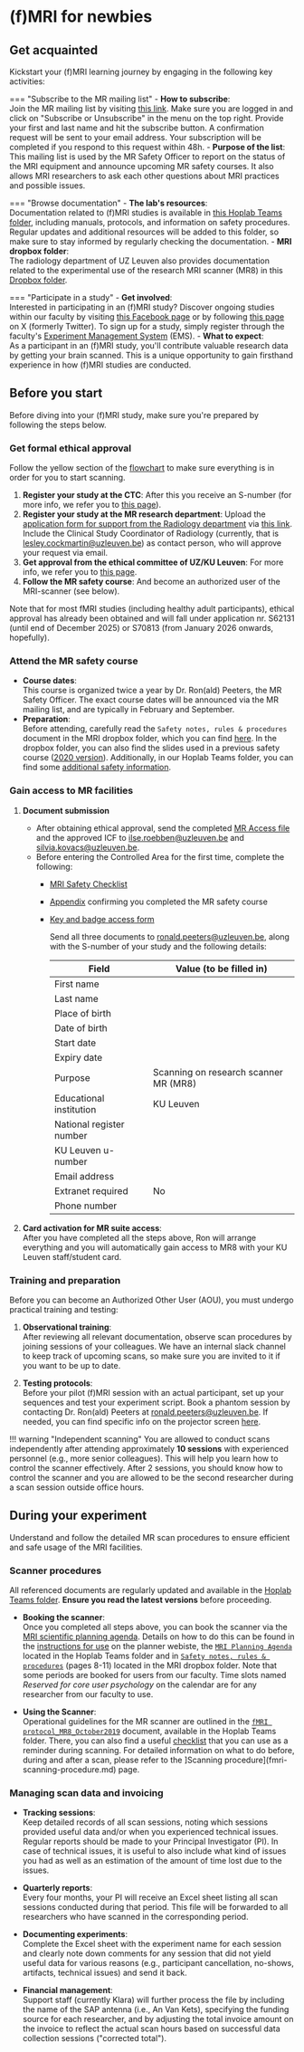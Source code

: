 # (f)MRI for newbies

## Get acquainted

Kickstart your (f)MRI learning journey by engaging in the following key activities:

=== "Subscribe to the MR mailing list"
    - **How to subscribe**:  
      Join the MR mailing list by visiting [this link](https://ls.kuleuven.be/cgi-bin/wa?A0=MRI). Make sure you are logged in and click on "Subscribe or Unsubscribe" in the menu on the top right. Provide your first and last name and hit the subscribe button. A confirmation request will be sent to your email address. Your subscription will be completed if you respond to this request within 48h.
    - **Purpose of the list**:  
      This mailing list is used by the MR Safety Officer to report on the status of the MRI equipment and announce upcoming MR safety courses. It also allows MRI researchers to ask each other questions about MRI practices and possible issues.  

=== "Browse documentation"
    - **The lab's resources**:  
      Documentation related to (f)MRI studies is available in [this Hoplab Teams folder](https://kuleuven.sharepoint.com/:f:/r/sites/T0005824-Hoplab/Shared%20Documents/Hoplab/Research/MRI/Info%20for%20newbies?csf=1&web=1&e=V4tzxl), including manuals, protocols, and information on safety procedures. Regular updates and additional resources will be added to this folder, so make sure to stay informed by regularly checking the documentation.
    - **MRI dropbox folder**:  
      The radiology department of UZ Leuven also provides documentation related to the experimental use of the research MRI scanner (MR8) in this [Dropbox folder](https://www.dropbox.com/sh/6hdu5z594ojaxh2/AAATYJes74w8KvI0OEOd1MmYa?e=4).

=== "Participate in a study"
    - **Get involved**:  
      Interested in participating in an (f)MRI study? Discover ongoing studies within our faculty by visiting [this Facebook page](https://www.facebook.com/ExperimentKUL/) or by following [this page](http://twitter.com/experimentkul) on X (formerly Twitter). To sign up for a study, simply register through the faculty's [Experiment Management System](https://psykuleuven.sona-systems.com/Default.aspx?ReturnUrl=%2f) (EMS).
    - **What to expect**:  
      As a participant in an (f)MRI study, you'll contribute valuable research data by getting your brain scanned. This is a unique opportunity to gain firsthand experience in how (f)MRI studies are conducted.

## Before you start

Before diving into your (f)MRI study, make sure you're prepared by following the steps below.

### Get formal ethical approval

Follow the yellow section of the [flowchart](https://www.dropbox.com/sh/6hdu5z594ojaxh2/AAATYJes74w8KvI0OEOd1MmYa?e=4&preview=Flowchart_MR8_scanning.pdf) to make sure everything is in order for you to start scanning.

1. **Register your study at the CTC**:
   After this you receive an S-number (for more info, we refer you to [this page](../ethics/MEC.md#step-1-register-your-study-at-the-uz-leuven-clinical-trial-center-ctc)).
2. **Register your study at the MR research department**:
   Upload the [application form for support from the Radiology department](https://gbiomed.kuleuven.be/english/ctc/supporting-hospital-departments-for-public-ctc-website/aanvraagformulier_radiologie_eng) via [this link](https://www.uzleuven.be/en/uploading-application-forms-supporting-departments-ctc). Include the Clinical Study Coordinator of Radiology (currently, that is <lesley.cockmartin@uzleuven.be>) as contact person, who will approve your request via email.
3. **Get approval from the ethical committee of UZ/KU Leuven**:
   For more info, we refer you to [this page](../ethics/MEC.md#step-2-apply-for-ec-approval).
4. **Follow the MR safety course**:
   And become an authorized user of the MRI-scanner (see below).

Note that for most fMRI studies (including healthy adult participants), ethical approval has already been obtained and will fall under application nr. S62131 (until end of December 2025) or S70813 (from January 2026 onwards, hopefully). 

### Attend the MR safety course

- **Course dates**:  
   This course is organized twice a year by Dr. Ron(ald) Peeters, the MR Safety Officer. The exact course dates will be announced via the MR mailing list, and are typically in February and September.
- **Preparation**:  
   Before attending, carefully read the `Safety notes, rules & procedures` document in the MRI dropbox folder, which you can find [here](https://www.dropbox.com/sh/6hdu5z594ojaxh2/AABZQbnhdwjvfqvxcW6YztQda?e=1&preview=Safety+Rules++Procedures+Research+MRI+UZL-KUL+v3.2.pdf). In the dropbox folder, you can also find the slides used in a previous safety course ([2020 version](https://www.dropbox.com/sh/6hdu5z594ojaxh2/AABZQbnhdwjvfqvxcW6YztQda?e=1&preview=MRI_safety_leuven_2020_21_09.pdf)). Additionally, in our Hoplab Teams folder, you can find some [additional safety information](https://kuleuven.sharepoint.com/:b:/r/sites/T0005824-Hoplab/Shared%20Documents/Hoplab/Research/MRI/Scanner%20info%20%26%20safety/Additional%20safety%20information.pdf?csf=1&web=1&e=2gYT4M).

### Gain access to MR facilities

1. **Document submission**  
    - After obtaining ethical approval, send the completed [MR Access file](https://www.dropbox.com/s/hh0l3swkjnx96vb/MR_Access.xlsx?e=1&dl=0) and the approved ICF to [ilse.roebben@uzleuven.be](mailto:ilse.roebben@uzleuven.be) and [silvia.kovacs@uzleuven.be](mailto:silvia.kovacs@uzleuven.be).  
    - Before entering the Controlled Area for the first time, complete the following:  
        - [MRI Safety Checklist](https://www.dropbox.com/sh/6hdu5z594ojaxh2/AABZQbnhdwjvfqvxcW6YztQda?e=1&preview=MR+patient+Questionnaire+-+ENGELS.pdf)  
        - [Appendix](https://www.dropbox.com/sh/6hdu5z594ojaxh2/AABZQbnhdwjvfqvxcW6YztQda?e=1&preview=Appendix1A_v1.2.pdf) confirming you completed the MR safety course  
        - [Key and badge access form](https://docs.google.com/document/d/143GdWPMCy9pAAmRcEm8toCgNDZ-5E7Vn/edit)  

          Send all three documents to [ronald.peeters@uzleuven.be](mailto:ronald.peeters@uzleuven.be), along with the S-number of your study and the following details:

          | Field                     | Value (to be filled in)           |
          |---------------------------|----------------------------------|
          | First name                |                                  |
          | Last name                 |                                  |
          | Place of birth            |                                  |
          | Date of birth             |                                  |
          | Start date                |                                  |
          | Expiry date               |                                  |
          | Purpose                   | Scanning on research scanner MR (MR8) |
          | Educational institution   | KU Leuven                        |
          | National register number  |                                  |
          | KU Leuven u-number        |                                  |
          | Email address             |                                  |
          | Extranet required         | No                               |
          | Phone number              |                                  |

2. **Card activation for MR suite access**:   
  After you have completed all the steps above, Ron will arrange everything and you will automatically gain access to MR8 with your KU Leuven staff/student card.
    
### Training and preparation

Before you can become an Authorized Other User (AOU), you must undergo practical training and testing:

1. **Observational training**:  
  After reviewing all relevant documentation, observe scan procedures by joining sessions of your colleagues. We have an internal slack channel to keep track of upcoming scans, so make sure you are invited to it if you want to be up to date.

2. **Testing protocols**:  
   Before your pilot (f)MRI session with an actual participant, set up your sequences and test your experiment script. Book a phantom session by contacting Dr. Ron(ald) Peeters at [ronald.peeters@uzleuven.be](mailto:ronald.peeters@uzleuven.be). If needed, you can find specific info on the projector screen [here](https://kuleuven.sharepoint.com/:w:/r/sites/T0005824-Hoplab/Shared%20Documents/Hoplab/Research/MRI/Info%20for%20newbies/Planning%20a%20scan%20session/MR8_screeninfo.docx?d=w68475dcf8e6f4182b4e682e343b22356&csf=1&web=1&e=qkMSkk).

!!! warning "Independent scanning"
    You are allowed to conduct scans independently after attending approximately **10 sessions** with experienced personnel (e.g., more senior colleagues). This will help you learn how to control the scanner effectively. After 2 sessions, you should know how to control the scanner and you are allowed to be the second researcher during a scan session outside office hours.

## During your experiment

Understand and follow the detailed MR scan procedures to ensure efficient and safe usage of the MRI facilities.

### Scanner procedures

All referenced documents are regularly updated and available in the [Hoplab Teams folder](https://teams.microsoft.com/l/channel/19%3A9fcb4eb9c75049d4bad118cf8afcb9cb%40thread.tacv2/Hoplab?groupId=714187e1-4ec7-496a-9922-933eb237402f&tenantId=3973589b-9e40-4eb5-800e-b0b6383d1621&ngc=true). **Ensure you read the latest versions** before proceeding.

- **Booking the scanner**:  
  Once you completed all steps above, you can book the scanner via the [MRI scientific planning agenda](https://www.kuleuven.be/radiology/Research/Agenda/researchAgendas.html). Details on how to do this can be found in the [instructions for use](https://www.kuleuven.be/radiology/Research/Agenda/importantInformation.html) on the planner webiste, the [`MRI Planning Agenda`](https://kuleuven.sharepoint.com/:w:/r/sites/T0005824-Hoplab/Shared%20Documents/Hoplab/Research/MRI/Info%20for%20newbies/Planning%20a%20scan%20session/MRI%20Planning%20Agenda.docx?d=wc7edb06d379b4a04b16cfe3fcb0002c0&csf=1&web=1&e=sEPgnG) located in the Hoplab Teams folder and in [`Safety notes, rules & procedures`](https://www.dropbox.com/sh/6hdu5z594ojaxh2/AAATYJes74w8KvI0OEOd1MmYa?e=5&preview=Safety+Rules++Procedures+Research+MRI+UZL-KUL+v3.2.pdf) (pages 8-11) located in the MRI dropbox folder. Note that some periods are booked for users from our faculty. Time slots named _Reserved for core user psychology_ on the calendar are for any researcher from our faculty to use.

- **Using the Scanner**:  
  Operational guidelines for the MR scanner are outlined in the [`fMRI protocol_MR8_October2019`](https://kuleuven.sharepoint.com/:w:/r/sites/T0005824-Hoplab/Shared%20Documents/Hoplab/Research/MRI/Info%20for%20newbies/What%20to%20do%20at%20the%20scanner/fMRI%20protocol_MR8_October2019.docx?d=wa122d4476efc4dd4b1b0e43bc892bb7e&csf=1&web=1&e=eZmJ0U) document, available in the Hoplab Teams folder. There, you can also find a useful [checklist](https://kuleuven.sharepoint.com/:w:/r/sites/T0005824-Hoplab/Shared%20Documents/Hoplab/Research/MRI/Info%20for%20newbies/Planning%20a%20scan%20session/ChecklistMR8.docx?d=w195af25d58334931bee6a959e882c312&csf=1&web=1&e=fP4qHE) that you can use as a reminder during scanning. For detailed information on what to do before, during and after a scan, please refer to the ]Scanning procedure](fmri-scanning-procedure.md) page.

### Managing scan data and invoicing

- **Tracking sessions**:  
  Keep detailed records of all scan sessions, noting which sessions provided useful data and/or when you experienced technical issues. Regular reports should be made to your Principal Investigator (PI). In case of technical issues, it is useful to also include what kind of issues you had as well as an estimation of the amount of time lost due to the issues.

- **Quarterly reports**:  
  Every four months, your PI will receive an Excel sheet listing all scan sessions conducted during that period. This file will be forwarded to all researchers who have scanned in the corresponding period.

- **Documenting experiments**:  
  Complete the Excel sheet with the experiment name for each session and clearly note down comments for any session that did not yield useful data for various reasons (e.g., participant cancellation, no-shows, artifacts, technical issues) and send it back.

- **Financial management**:  
  Support staff (currently Klara) will further process the file by including the name of the SAP antenna (i.e., An Van Kets), specifying the funding source for each researcher, and by adjusting the total invoice amount on the invoice to reflect the actual scan hours based on successful data collection sessions ("corrected total").
